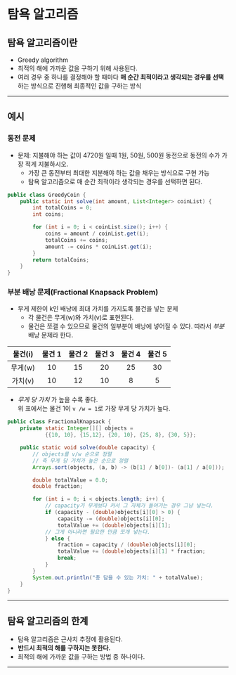 # 탐욕 알고리즘

## 탐욕 알고리즘이란

- Greedy algorithm
- 최적의 해에 가까운 값을 구하기 위해 사용된다.
- 여러 경우 중 하나를 결정해야 할 때마다 **매 순간 최적이라고 생각되는 경우를 선택**하는 방식으로 진행해 최종적인 값을 구하는 방식

---

## 예시

### 동전 문제

- 문제: 지불해야 하는 값이 4720원 일때 1원, 50원, 500원 동전으로 동전의 수가 가장 적게 지불하시오.
  - 가장 큰 동전부터 최대한 지분해야 하는 값을 채우는 방식으로 구현 가능
  - 탐욕 알고리즘으로 매 순간 최적이라 생각되는 경우를 선택하면 된다.

```java
public class GreedyCoin {
    public static int solve(int amount, List<Integer> coinList) {
        int totalCoins = 0;
        int coins;

        for (int i = 0; i < coinList.size(); i++) {
            coins = amount / coinList.get(i);
            totalCoins += coins;
            amount -= coins * coinList.get(i);
        }
        return totalCoins;
    }
}
```

### 부분 배낭 문제(Fractional Knapsack Problem)

- 무게 제한이 k인 배낭에 최대 가치를 가지도록 물건을 넣는 문제
  - 각 물건은 무게(w)와 가치(v)로 표현된다.
  - 물건은 쪼갤 수 있으므로 물건의 일부분이 배낭에 넣어질 수 있다. 따라서 _부분_ 배낭 문제라 한다.

| 물건(i) | 물건 1 | 물건 2 | 물건 3 | 물건 4 | 물건 5 |
| :-----: | :----: | :----: | :----: | :----: | :----: |
| 무게(w) |   10   |   15   |   20   |   25   |   30   |
| 가치(v) |   10   |   12   |   10   |   8    |   5    |

- _무게 당 가치_ 가 높을 수록 좋다.  
  위 표에서는 물건 1이 `v /w = 1`로 가장 무게 당 가치가 높다.

```java
public class FractionalKnapsack {
    private static Integer[][] objects =
            {{10, 10}, {15,12}, {20, 10}, {25, 8}, {30, 5}};

    public static void solve(double capacity) {
        // objects를 v/w 순으로 정렬
        // 즉 무게 당 가치가 높은 순으로 정렬
        Arrays.sort(objects, (a, b) -> (b[1] / b[0])- (a[1] / a[0]));

        double totalValue = 0.0;
        double fraction;

        for (int i = 0; i < objects.length; i++) {
            // capacity가 무게보다 커서 그 자체가 들어가는 경우 그냥 넣는다.
            if (capacity - (double)objects[i][0] > 0) {
                capacity -= (double)objects[i][0];
                totalValue += (double)objects[i][1];
            // 그게 아니라면 필요한 만큼 쪼개 넣는다.
            } else {
                fraction = capacity / (double)objects[i][0];
                totalValue += (double)objects[i][1] * fraction;
                break;
            }
        }
        System.out.println("총 담을 수 있는 가치: " + totalValue);
    }
}
```

---

## 탐욕 알고리즘의 한계

- 탐욕 알고리즘은 근사치 추정에 활용된다.
- **반드시 최적의 해를 구하지는 못한다.**
- 최적의 해에 가까운 값을 구하는 방법 중 하나이다.

---
